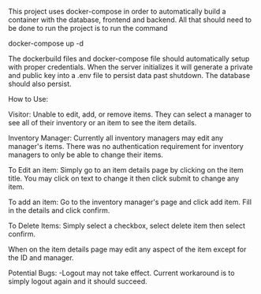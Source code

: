 This project uses docker-compose in order to automatically build a container with the database, frontend and backend. All that should need to be done to run the project is to run the command

docker-compose up -d

The dockerbuild files and docker-compose file should automatically setup with proper credentials. When the server initializes it will generate a private and public key into a .env file to persist data past shutdown. The database should also persist.

How to Use:

Visitor: Unable to edit, add, or remove items. They can select a manager to see all of their inventory or an item to see the item details.

Inventory Manager:
Currently all inventory managers may edit any manager's items. There was no authentication requirement for inventory managers to only be able to change their items.

To Edit an item:
Simply go to an item details page by clicking on the item title. You may click on text to change it then click submit to change any item.

To add an item:
Go to the inventory manager's page and click add item. Fill in the details and click confirm.

To Delete Items:
Simply select a checkbox, select delete item then select confirm.

When on the item details page may edit any aspect of the item except for the ID and manager.

Potential Bugs:
-Logout may not take effect. Current workaround is to simply logout again and it should succeed.
